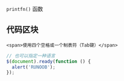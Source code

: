 <!-- 函数或片段代码可以用反引号把它包起来 (``) -->

`printfn()` 函数

## 代码区块

    <span>使用四个空格或一个制表符（Tab键）</span>

```javascript
// 也可以指定一种语言
$(document).ready(function () {
  alert('RUNOOB');
});
```
